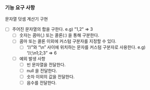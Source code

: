 ### 기능 요구 사항

문자열 덧셈 계산기 구현

- [ ] 주어진 문자열의 합을 구한다. e.g) "1,2" => 3
  - [ ] 숫자는 콤마(,) 또는 콜론(:) 을 통해 구분한다.
  - [ ] 콤마 또는 콜론 이외에 커스텀 구분자를 지정할 수 있다.
    - [ ] “//”와 “\n” 사이에 위치하는 문자를 커스텀 구분자로 사용한다. e.g)  “//;\n1;2;3” => 6
  - [ ] 예외 발생 사항
    - [ ] 빈 문자열을 전달한다.
    - [ ] null 을 전달한다.
    - [ ] 숫자 이외의 값을 전달한다.
    - [ ] 음수를 전달한다.
